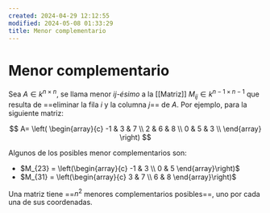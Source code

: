 ```yaml
---
created: 2024-04-29 12:12:55
modified: 2024-05-08 01:33:29
title: Menor complementario
---
```


# Menor complementario

Sea $A \in k^{n \times n}$, se llama menor *$ij$-ésimo* a la [[Matriz]] $M_{ij} \in k^{n-1 \times n-1}$ que resulta de ==eliminar la fila $i$ y la columna $j$== de $A$. Por ejemplo, para la siguiente matriz:

$$
A=
\left( 
    \begin{array}{c}
        -1 & 3 & 7 \\
        2 & 6 & 8 \\
        0 & 5 & 3 \\
    \end{array}
\right)
$$

Algunos de los posibles menor complementarios son:

- $M_{23} = \left(\begin{array}{c} -1 & 3 \\ 0 & 5 \end{array}\right)$
- $M_{31} = \left(\begin{array}{c} 3 & 7 \\ 6 & 8 \end{array}\right)$

Una matriz tiene ==$n^2$ menores complementarios posibles==, uno por cada una de sus coordenadas.
